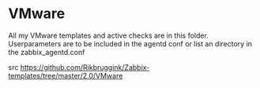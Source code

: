 VMware
================

All my VMware templates and active checks are in this folder.
Userparameters are to be included in the agentd conf or list an directory in the zabbix_agentd.conf

src https://github.com/Rikbruggink/Zabbix-templates/tree/master/2.0/VMware
